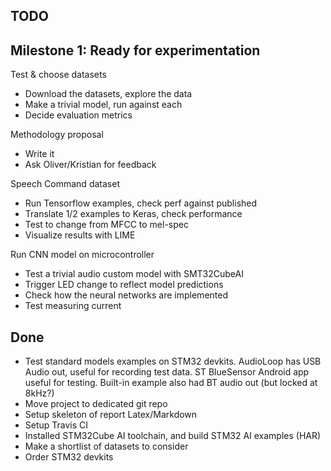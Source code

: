 

## TODO

## Milestone 1: Ready for experimentation


Test & choose datasets

- Download the datasets, explore the data
- Make a trivial model, run against each
- Decide evaluation metrics

Methodology proposal

- Write it
- Ask Oliver/Kristian for feedback

Speech Command dataset

* Run Tensorflow examples, check perf against published
* Translate 1/2 examples to Keras, check performance
* Test to change from MFCC to mel-spec
* Visualize results with LIME

Run CNN model on microcontroller

- Test a trivial audio custom model with SMT32CubeAI
- Trigger LED change to reflect model predictions
- Check how the neural networks are implemented
- Test measuring current



## Done

- Test standard models examples on STM32 devkits.
AudioLoop has USB Audio out, useful for recording test data.
ST BlueSensor Android app useful for testing.
Built-in example also had BT audio out (but locked at 8kHz?)
- Move project to dedicated git repo
- Setup skeleton of report Latex/Markdown
- Setup Travis CI
- Installed STM32Cube AI toolchain, and build STM32 AI examples (HAR)
- Make a shortlist of datasets to consider
- Order STM32 devkits


